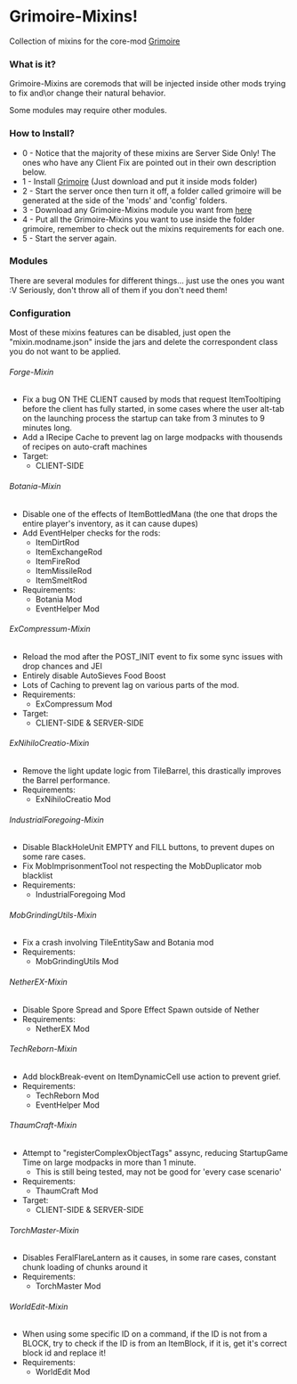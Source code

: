 # Grimoire-Mixins!

Collection of mixins for the core-mod [Grimoire](https://github.com/CrucibleMC/Grimoire)

### What is it?

Grimoire-Mixins are coremods that will be injected inside other mods trying to fix and\or change their natural behavior.

Some modules may require other modules.

### How to Install?

* 0 - Notice that the majority of these mixins are Server Side Only! The ones who have any Client Fix are pointed out in their own description below.
* 1 - Install [Grimoire](https://github.com/CrucibleMC/Grimoire) (Just download and put it inside mods folder)
* 2 - Start the server once then turn it off, a folder called grimoire will be generated at the side of the 'mods' and 'config' folders.
* 3 - Download any Grimoire-Mixins module you want from [here](https://github.com/CrucibleMC/Grimoire-Mixins-1.12.2/releases)
* 4 - Put all the Grimoire-Mixins you want to use inside the folder grimoire, remember to check out the mixins requirements for each one.
* 5 - Start the server again.

### Modules

There are several modules for different things... just use the ones you want :V
Seriously, don't throw all of them if you don't need them!

### Configuration

Most of these mixins features can be disabled, just open the "mixin.modname.json" inside the jars and delete the correspondent class you do not want to be applied.

###### Forge-Mixin

* Fix a bug ON THE CLIENT caused by mods that request ItemTooltiping before the client has fully started, in some cases where the user alt-tab on the launching process the startup can take from 3 minutes to 9 minutes long.
* Add a IRecipe Cache to prevent lag on large modpacks with thousends of recipes on auto-craft machines
* Target:
  * CLIENT-SIDE
  
###### Botania-Mixin

* Disable one of the effects of ItemBottledMana (the one that drops the entire player's inventory, as it can cause dupes)
* Add EventHelper checks for the rods:
    * ItemDirtRod
    * ItemExchangeRod
    * ItemFireRod
    * ItemMissileRod
    * ItemSmeltRod
* Requirements:
  * Botania Mod
  * EventHelper Mod

###### ExCompressum-Mixin

* Reload the mod after the POST_INIT event to fix some sync issues with drop chances and JEI
* Entirely disable AutoSieves Food Boost
* Lots of Caching to prevent lag on various parts of the mod.
* Requirements:
  * ExCompressum Mod
* Target:
  * CLIENT-SIDE & SERVER-SIDE
  
###### ExNihiloCreatio-Mixin

* Remove the light update logic from TileBarrel, this drastically improves the Barrel performance.
* Requirements:
  * ExNihiloCreatio Mod

###### IndustrialForegoing-Mixin

* Disable BlackHoleUnit EMPTY and FILL buttons, to prevent dupes on some rare cases.
* Fix MobImprisonmentTool not respecting the MobDuplicator mob blacklist
* Requirements:
  * IndustrialForegoing Mod
  
###### MobGrindingUtils-Mixin

* Fix a crash involving TileEntitySaw and Botania mod
* Requirements:
  * MobGrindingUtils Mod
  
###### NetherEX-Mixin

* Disable Spore Spread and Spore Effect Spawn outside of Nether
* Requirements:
  * NetherEX Mod
  
###### TechReborn-Mixin

* Add blockBreak-event on ItemDynamicCell use action to prevent grief.
* Requirements:
  * TechReborn Mod
  * EventHelper Mod
  
###### ThaumCraft-Mixin

* Attempt to "registerComplexObjectTags" assync, reducing StartupGame Time on large modpacks in more than 1 minute.
  * This is still being tested, may not be good for 'every case scenario'
* Requirements:
  * ThaumCraft Mod
* Target:
  * CLIENT-SIDE & SERVER-SIDE
  
###### TorchMaster-Mixin

* Disables FeralFlareLantern as it causes, in some rare cases, constant chunk loading of chunks around it
* Requirements:
  * TorchMaster Mod
  
###### WorldEdit-Mixin

* When using some specific ID on a command, if the ID is not from a BLOCK, try to check if the ID is from an ItemBlock, if it is, get it's correct block id and replace it!
* Requirements:
  * WorldEdit Mod